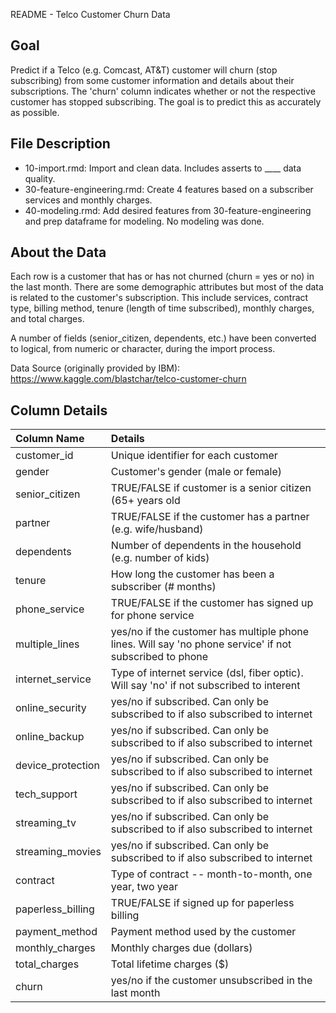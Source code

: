 README - Telco Customer Churn Data

## Goal
Predict if a Telco (e.g. Comcast, AT&T) customer will churn (stop subscribing) from some customer information and details about their subscriptions. The 'churn' column indicates whether or not the respective customer has stopped subscribing. The goal is to predict this as accurately as possible.

## File Description
* 10-import.rmd: Import and clean data. Includes asserts to ____ data quality.
* 30-feature-engineering.rmd: Create 4 features based on a subscriber services and monthly charges.
* 40-modeling.rmd: Add desired features from 30-feature-engineering and prep dataframe for modeling. No modeling was done.

## About the Data
Each row is a customer that has or has not churned (churn = yes or no) in the last month. There are some demographic attributes but most of the data is related to the customer's subscription. This include services, contract type, billing method, tenure (length of time subscribed), monthly charges, and total charges.

A number of fields (senior_citizen, dependents, etc.) have been converted to logical, from numeric or character, during the import process.

Data Source (originally provided by IBM): https://www.kaggle.com/blastchar/telco-customer-churn

## Column Details
| Column Name      | Details |
| :---             | :---    |
| customer_id      | Unique identifier for each customer |
| gender           | Customer's gender (male or female) |
| senior_citizen   | TRUE/FALSE if customer is a senior citizen (65+ years old |
| partner          | TRUE/FALSE if the customer has a partner (e.g. wife/husband) |
| dependents       | Number of dependents in the household (e.g. number of kids) |
| tenure           | How long the customer has been a subscriber (# months) |
| phone_service    | TRUE/FALSE if the customer has signed up for phone service |
| multiple_lines   | yes/no if the customer has multiple phone lines. Will say 'no phone service' if not subscribed to phone |
| internet_service | Type of internet service (dsl, fiber optic). Will say 'no' if not subscribed to interent |
| online_security  | yes/no if subscribed. Can only be subscribed to if also subscribed to internet |
| online_backup    | yes/no if subscribed. Can only be subscribed to if also subscribed to internet |
| device_protection| yes/no if subscribed. Can only be subscribed to if also subscribed to internet |
| tech_support     | yes/no if subscribed. Can only be subscribed to if also subscribed to internet |
| streaming_tv     | yes/no if subscribed. Can only be subscribed to if also subscribed to internet |
| streaming_movies | yes/no if subscribed. Can only be subscribed to if also subscribed to internet |
| contract         | Type of contract -- month-to-month, one year, two year |
| paperless_billing| TRUE/FALSE if signed up for paperless billing |
| payment_method   | Payment method used by the customer |
| monthly_charges  | Monthly charges due (dollars) |
| total_charges    | Total lifetime charges ($) |
| churn            | yes/no if the customer unsubscribed in the last month |
